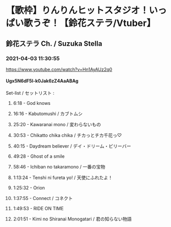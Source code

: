 # 【歌枠】りんりんヒットスタジオ！いっぱい歌うぞ！【鈴花ステラ/Vtuber】
## 鈴花ステラ Ch. / Suzuka Stella
### 2021-04-03 11:30:55
https://www.youtube.com/watch?v=Hn1AyAUz2q0
#### Ugx5N6dF5I-k0Jak6zZ4AaABAg
Set-list / セットリスト :



1. 6:18 - God knows



2. 16:16 - Kabutomushi / カブトムシ



3. 25:20 - Kawaranai mono / 変わらないもの



4. 30:53 - Chikatto chika chika / チカっとチカ千花っ♡ 



5. 40:15 - Daydream believer / デイ・ドリーム・ビリーバー



6. 49:28 - Ghost of a smile 

 

7. 58:46 - Ichiban no takaramono / 一番の宝物



8. 1:13:24 - Tenshi ni fureta yo! / 天使にふれたよ！



9. 1:25:32 - Orion



10. 1:37:55 - Connect / コネクト



11. 1:49:53 - RIDE ON TIME



12. 2:01:51 - Kimi no Shiranai Monogatari / 君の知らない物語

